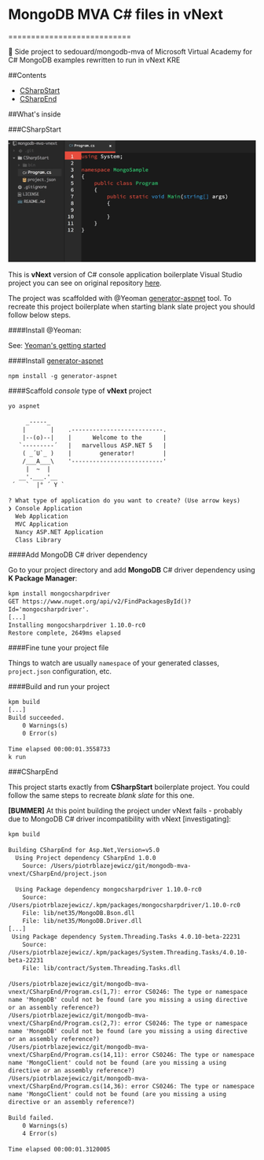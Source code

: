 # MongoDB MVA C# files in vNext
===========================

:bear: Side project to sedouard/mongodb-mva of Microsoft Virtual Academy for C# MongoDB examples rewritten to run in vNext KRE

##Contents

* [CSharpStart](CSharpStart)
* [CSharpEnd](CSharpEnd)

##What's inside

###CSharpStart

![CSharpStart project in Atom Editor](docs/start-atom-editor.jpg)

This is **vNext** version of C# console application boilerplate Visual Studio project you can see on original repository [here](https://github.com/sedouard/mongodb-mva/tree/master/module3_language_drivers/CSharpStart).

The project was scaffolded with @Yeoman [generator-aspnet](https://github.com/OmniSharp/generator-aspnet) tool. To recreate this project boilerplate when starting blank slate project you should follow below steps.

####Install @Yeoman:  

See: [Yeoman's getting started](http://yeoman.io/learning/)

####Install [generator-aspnet](https://github.com/OmniSharp/generator-aspnet)  

```
npm install -g generator-aspnet
```
####Scaffold *console* type of **vNext** project

```
yo aspnet

     _-----_
    |       |    .--------------------------.
    |--(o)--|    |      Welcome to the      |
   `---------´   |   marvellous ASP.NET 5   |
    ( _´U`_ )    |        generator!        |
    /___A___\    '--------------------------'
     |  ~  |     
   __'.___.'__   
 ´   `  |° ´ Y ` 

? What type of application do you want to create? (Use arrow keys)
❯ Console Application 
  Web Application 
  MVC Application 
  Nancy ASP.NET Application 
  Class Library 
```

####Add MongoDB C# driver dependency

Go to your project directory and add **MongoDB** C# driver dependency using **K Package Manager**:

```
kpm install mongocsharpdriver
GET https://www.nuget.org/api/v2/FindPackagesById()?Id='mongocsharpdriver'.
[...]
Installing mongocsharpdriver 1.10.0-rc0
Restore complete, 2649ms elapsed
```

####Fine tune your project file

Things to watch are usually `namespace` of your generated classes, `project.json` configuration, etc.

####Build and run your project

```
kpm build
[...]
Build succeeded.
    0 Warnings(s)
    0 Error(s)

Time elapsed 00:00:01.3558733
k run
```

###CSharpEnd

This project starts exactly from **CSharpStart** boilerplate project. You could follow the same steps to recreate *blank slate* for this one.

**[BUMMER]** At this point building the project under vNext fails - probably due to MongoDB C# driver incompatibility with vNext [investigating]:

```
kpm build

Building CSharpEnd for Asp.Net,Version=v5.0
  Using Project dependency CSharpEnd 1.0.0
    Source: /Users/piotrblazejewicz/git/mongodb-mva-vnext/CSharpEnd/project.json

  Using Package dependency mongocsharpdriver 1.10.0-rc0
    Source: /Users/piotrblazejewicz/.kpm/packages/mongocsharpdriver/1.10.0-rc0
    File: lib/net35/MongoDB.Bson.dll
    File: lib/net35/MongoDB.Driver.dll
[...]
 Using Package dependency System.Threading.Tasks 4.0.10-beta-22231
    Source: /Users/piotrblazejewicz/.kpm/packages/System.Threading.Tasks/4.0.10-beta-22231
    File: lib/contract/System.Threading.Tasks.dll

/Users/piotrblazejewicz/git/mongodb-mva-vnext/CSharpEnd/Program.cs(1,7): error CS0246: The type or namespace name 'MongoDB' could not be found (are you missing a using directive or an assembly reference?)
/Users/piotrblazejewicz/git/mongodb-mva-vnext/CSharpEnd/Program.cs(2,7): error CS0246: The type or namespace name 'MongoDB' could not be found (are you missing a using directive or an assembly reference?)
/Users/piotrblazejewicz/git/mongodb-mva-vnext/CSharpEnd/Program.cs(14,11): error CS0246: The type or namespace name 'MongoClient' could not be found (are you missing a using directive or an assembly reference?)
/Users/piotrblazejewicz/git/mongodb-mva-vnext/CSharpEnd/Program.cs(14,36): error CS0246: The type or namespace name 'MongoClient' could not be found (are you missing a using directive or an assembly reference?)

Build failed.
    0 Warnings(s)
    4 Error(s)

Time elapsed 00:00:01.3120005
```

